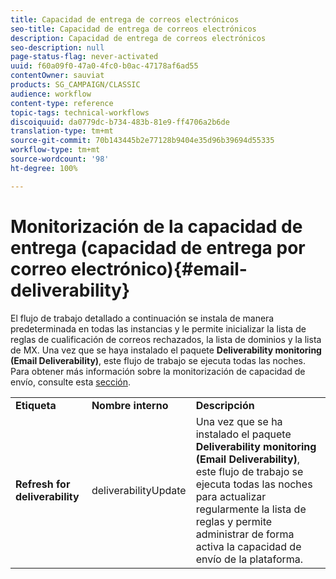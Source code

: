 ```yaml
---
title: Capacidad de entrega de correos electrónicos
seo-title: Capacidad de entrega de correos electrónicos
description: Capacidad de entrega de correos electrónicos
seo-description: null
page-status-flag: never-activated
uuid: f60a09f0-47a0-4fc0-b0ac-47178af6ad55
contentOwner: sauviat
products: SG_CAMPAIGN/CLASSIC
audience: workflow
content-type: reference
topic-tags: technical-workflows
discoiquuid: da0779dc-b734-483b-81e9-ff4706a2b6de
translation-type: tm+mt
source-git-commit: 70b143445b2e77128b9404e35d96b39694d55335
workflow-type: tm+mt
source-wordcount: '98'
ht-degree: 100%

---
```



# Monitorización de la capacidad de entrega (capacidad de entrega por correo electrónico){#email-deliverability}

El flujo de trabajo detallado a continuación se instala de manera predeterminada en todas las instancias y le permite inicializar la lista de reglas de cualificación de correos rechazados, la lista de dominios y la lista de MX. Una vez que se haya instalado el paquete **Deliverability monitoring (Email Deliverability)**, este flujo de trabajo se ejecuta todas las noches. Para obtener más información sobre la monitorización de capacidad de envío, consulte esta [sección](../../delivery/using/about-deliverability.md).

<table> 
 <tbody> 
  <tr> 
   <td> <strong>Etiqueta</strong><br /> </td> 
   <td> <strong>Nombre interno</strong><br /> </td> 
   <td> <strong>Descripción</strong><br /> </td> 
  </tr> 
  <tr> 
   <td> <strong>Refresh for deliverability</strong><br /> </td> 
   <td> <span class="uicontrol">deliverabilityUpdate</span> <br /> </td> 
   <td>  Una vez que se ha instalado el paquete <strong>Deliverability monitoring (Email Deliverability)</strong>, este flujo de trabajo se ejecuta todas las noches para actualizar regularmente la lista de reglas y permite administrar de forma activa la capacidad de envío de la plataforma.<br /> </td> 
  </tr> 
 </tbody> 
</table>

